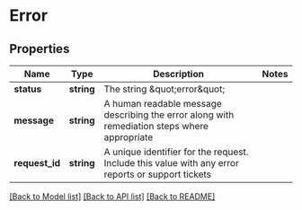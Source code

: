 # Error

## Properties
Name | Type | Description | Notes
------------ | ------------- | ------------- | -------------
**status** | **string** | The string \&quot;error\&quot; | 
**message** | **string** | A human readable message describing the error along with remediation steps where appropriate | 
**request_id** | **string** | A unique identifier for the request. Include this value with any error reports or support tickets | 

[[Back to Model list]](../README.md#documentation-for-models) [[Back to API list]](../README.md#documentation-for-api-endpoints) [[Back to README]](../README.md)



